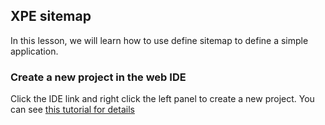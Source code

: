 ## XPE sitemap

In this lesson, we will learn how to use define sitemap to define a simple application.

### Create a new project in the web IDE

Click the IDE link and right click the left panel to create a new project. You can see [this tutorial for details](../tutorials/tutorial_1.md)

